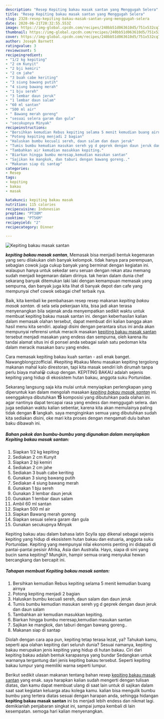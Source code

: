 ```yaml
---
description: "Resep Kepiting bakau masak santan yang Menggugah Selera"
title: "Resep Kepiting bakau masak santan yang Menggugah Selera"
slug: 2328-resep-kepiting-bakau-masak-santan-yang-menggugah-selera
date: 2020-06-21T20:32:55.553Z
image: https://img-global.cpcdn.com/recipes/240bb51d063610d5/751x532cq70/kepiting-bakau-masak-santan-foto-resep-utama.jpg
thumbnail: https://img-global.cpcdn.com/recipes/240bb51d063610d5/751x532cq70/kepiting-bakau-masak-santan-foto-resep-utama.jpg
cover: https://img-global.cpcdn.com/recipes/240bb51d063610d5/751x532cq70/kepiting-bakau-masak-santan-foto-resep-utama.jpg
author: Joseph Barnett
ratingvalue: 3
reviewcount: 5
recipeingredient:
- "1/2 kg kepiting"
- "2 cm Kunyit"
- "2 bji kemiri"
- "2 cm jahe"
- "3 buah cabe keriting"
- "3 siung bawang putih"
- "4 siung bawang merah"
- "1 bju sereh"
- "3 lembar daun jeruk"
- "1 lembar daun salam"
- "60 ml santan"
- "500 ml air"
- " Bawang merah goreng"
- "sesuai selera garam dan gula"
- "secukupnya Minyak"
recipeinstructions:
- "Bersihkan kemudian Rebus kepiting selama 5 menit kemudian buang airnya"
- "Potong kepiting menjadi 2 bagian"
- "Haluskan bumbu kecuali sereh, daun salam dan daun jeruk"
- "Tumis bumbu kemudian masukan sereh yg d geprek dengan daun jeruk dan daun salam"
- "Tambahkan air kemudian masukkan kepiting."
- "Biarkan hingga bumbu meresap,kemudian masukan santan"
- "Sajikan ke mangkok, dan taburi dengan bawang goreng.."
- "Makanan siap di santap"
categories:
- Resep
tags:
- kepiting
- bakau
- masak

katakunci: kepiting bakau masak 
nutrition: 115 calories
recipecuisine: Indonesian
preptime: "PT38M"
cooktime: "PT56M"
recipeyield: "2"
recipecategory: Dinner

---
```



![Kepiting bakau masak santan](https://img-global.cpcdn.com/recipes/240bb51d063610d5/751x532cq70/kepiting-bakau-masak-santan-foto-resep-utama.jpg)

<b><i>kepiting bakau masak santan</i></b>, Memasak bisa menjadi bentuk kegemaran yang seru dilakukan oleh banyak kelompok. tidak hanya para perempuan, sebagian cowok juga cukup banyak yang berminat dengan kegiatan ini. walaupun hanya untuk sekedar seru seruan dengan rekan atau memang sudah menjadi kegemaran dalam dirinya. tak heran dalam dunia chef sekarang banyak ditemukan laki laki dengan kemampuan memasak yang sempurna, dan banyak juga kita lihat di banyak depot dan cafe yang mempunyai chef cowok sebagai chef terbaik nya.

Baik, kita kembali ke pembahasan resep resep makanan <i>kepiting bakau masak santan</i>. di sela sela pekerjaan kita, bisa jadi akan terasa menyenangkan bila sejenak anda menyempatkan sedikit waktu untuk membuat kepiting bakau masak santan ini. dengan keberhasilan kalian dalam memasak olahan tersebut, dapat membuat diri kalian bangga akan hasil menu kita sendiri. apalagi disini dengan perantara situs ini anda akan mempunyai referensi untuk meracik masakan <u>kepiting bakau masak santan</u> tersebut menjadi masakan yang endess dan sempurna, oleh karena itu tandai alamat situs ini di ponsel anda sebagai salah satu pedoman kita dalam meracik masakan baru yang endes.

Cara memasak kepiting bakau kuah santan - asli enak banget. Nawangblongzzofficial. #kepiting #bakau Menu masakan kepiting tergolong makanan mahal kalo direstoran, tapi kita masak sendiri loh dirumah tanpa perlu biaya mahal😀 cukup dengan. KEPITING BAKAU adalah sejenis kepiting yang hidup di ekosistem hutan bakau, anggota suku Portunidae.


Sekarang langsung saja kita mulai untuk menyiapkan perlengkapan yang diperuntuk kan dalam mengolah masakan <u><i>kepiting bakau masak santan</i></u> ini. seenggaknya dibutuhkan <b>15</b> komposisi yang dibutuhkan pada olahan ini. agar nantinya dapat tercapai rasa yang endess dan menggugah selera. dan juga sediakan waktu kalian sebentar, karena kita akan memulainya paling tidak dengan <b>8</b> langkah. saya menginginkan semua yang dibutuhkan sudah kita sediakan disini, oke mari kita proses dengan mengamati dulu bahan baku dibawah ini.

<!--inarticleads1-->

##### Bahan pokok dan bumbu-bumbu yang digunakan dalam menyiapkan Kepiting bakau masak santan:

1. Siapkan 1/2 kg kepiting
1. Sediakan 2 cm Kunyit
1. Siapkan 2 bji kemiri
1. Sediakan 2 cm jahe
1. Sediakan 3 buah cabe keriting
1. Gunakan 3 siung bawang putih
1. Sediakan 4 siung bawang merah
1. Gunakan 1 bju sereh
1. Gunakan 3 lembar daun jeruk
1. Gunakan 1 lembar daun salam
1. Ambil 60 ml santan
1. Siapkan 500 ml air
1. Siapkan  Bawang merah goreng
1. Siapkan sesuai selera garam dan gula
1. Gunakan secukupnya Minyak


Kepiting bakau atau dalam bahasa latin Scylla spp dikenal sebagai sejenis kepiting yang hidup di ekosistem hutan bakau dan estuaria, anggota suku Portunidae. Kepiting yang mempunyai nilai ekonomis penting ini didapati di pantai-pantai pesisir Afrika, Asia dan Australia. Hayo, siapa di sini yang bucin sama kepiting? Mungkin, hampir semua orang menyukai hewan bercangkang dan bercapit ini. 

<!--inarticleads2-->

##### Tahapan membuat Kepiting bakau masak santan:

1. Bersihkan kemudian Rebus kepiting selama 5 menit kemudian buang airnya
1. Potong kepiting menjadi 2 bagian
1. Haluskan bumbu kecuali sereh, daun salam dan daun jeruk
1. Tumis bumbu kemudian masukan sereh yg d geprek dengan daun jeruk dan daun salam
1. Tambahkan air kemudian masukkan kepiting.
1. Biarkan hingga bumbu meresap,kemudian masukan santan
1. Sajikan ke mangkok, dan taburi dengan bawang goreng..
1. Makanan siap di santap


Diolah dengan cara apa pun, kepiting tetap terasa lezat, ya? Tahukah kamu, seperti apa olahan kepiting dari seluruh dunia? Sesuai namanya, kepiting bakau merupakan jenis kepiting yang hidup di hutan bakau. Ciri dari kepiting bakau adalah bentuk karapasnya yang bundar Sedangkan untuk warnanya tergantung dari jenis kepiting bakau tersebut. Seperti kepiting bakau lumpur yang memiliki warna seperti lumpur. 

Berikut sedikit ulasan makanan tentang bahan resep <u>kepiting bakau masak santan</u> yang enak. saya harapkan kalian sudah mengerti dengan tulisan diatas, dan kamu dapat membuat ulang di saat lain untuk di sajikan dalam saat saat kegiatan keluarga atau kolega kamu. kalian bisa mengulik bumbu bumbu yang tertera diatas sesuai dengan harapan anda, sehingga hidangan <b>kepiting bakau masak santan</b> ini bs menjadi lebih endess dan nikmat lagi. demikianlah penjabaran singkat ini, sampai jumpa kembali di lain kesempatan. semoga hari kalian menyenangkan.
